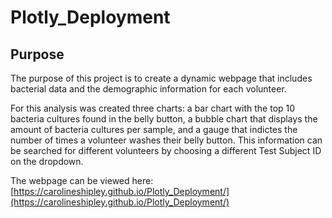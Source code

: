 # Plotly_Deployment
## Purpose
The purpose of this project is to create a dynamic webpage that includes bacterial data and the demographic information for each volunteer. 

For this analysis was created three charts: a bar chart with the top 10 bacteria cultures found in the belly button, a bubble chart that displays the amount of bacteria cultures per sample, and a gauge that indictes the number of times a volunteer washes their belly button. This information can be searched for different volunteers by choosing a different Test Subject ID on the dropdown.

The webpage can be viewed here: [https://carolineshipley.github.io/Plotly_Deployment/](https://carolineshipley.github.io/Plotly_Deployment/)


